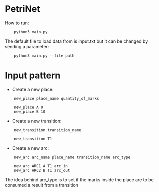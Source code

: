 # PetriNet
How to run:
```
    python3 main.py
```
The default file to load data from is input.txt but it can be changed by sending a parameter:
```
    python3 main.py --file path
```
# Input pattern
* Create a new place:
```
    new_place place_name quantity_of_marks

    new_place A 0
    new_place B 10
```
* Create a new transition:
```
    new_transition transition_name

    new_transition T1
```
* Create a new arc:
```
    new_arc arc_name place_name transition_name arc_type

    new_arc ARC1 A T1 arc_in
    new_arc ARC2 B T1 arc_out
```
The idea behind arc_type is to set if the marks inside the place are to be consumed a result from a transition